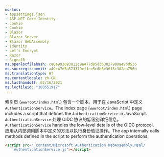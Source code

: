 ```yaml
---
no-loc:
- appsettings.json
- ASP.NET Core Identity
- cookie
- Cookie
- Blazor
- Blazor Server
- Blazor WebAssembly
- Identity
- Let's Encrypt
- Razor
- SignalR
ms.openlocfilehash: ce0a993093812c9a477d85d363827988ae9bd536
ms.sourcegitcommit: a49c47d5a573379effee5c6b6e36f5c302aa756b
ms.translationtype: HT
ms.contentlocale: zh-CN
ms.lasthandoff: 02/16/2021
ms.locfileid: "100551917"
---
```

<span data-ttu-id="89796-101">索引页 (`wwwroot/index.html`) 包含一个脚本，用于在 JavaScript 中定义 `AuthenticationService`。</span><span class="sxs-lookup"><span data-stu-id="89796-101">The Index page (`wwwroot/index.html`) page includes a script that defines the `AuthenticationService` in JavaScript.</span></span> <span data-ttu-id="89796-102">`AuthenticationService` 处理 OIDC 协议的低级别详细信息。</span><span class="sxs-lookup"><span data-stu-id="89796-102">`AuthenticationService` handles the low-level details of the OIDC protocol.</span></span> <span data-ttu-id="89796-103">应用从内部调用脚本中定义的方法以执行身份验证操作。</span><span class="sxs-lookup"><span data-stu-id="89796-103">The app internally calls methods defined in the script to perform the authentication operations.</span></span>

```html
<script src="_content/Microsoft.Authentication.WebAssembly.Msal/
    AuthenticationService.js"></script>
```
